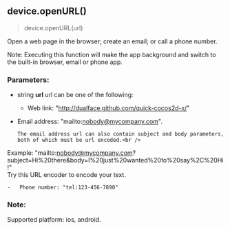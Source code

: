 
## device.openURL()

> device.openURL(url)

Open a web page in the browser; create an email; or call a phone number.

Note: Executing this function will make the app background and switch to the built-in browser, email or phone app.

### Parameters:

-   string **url** url can be one of the following:

    -   Web link: "http://dualface.github.com/quick-cocos2d-x/"

-   Email address: "mailto:nobody@mycompany.com".

        The email address url can also contain subject and body parameters, both of which must be url encoded.<br />
Example: "mailto:nobody@mycompany.com?subject=Hi%20there&body=I%20just%20wanted%20to%20say%2C%20Hi!"<br />
        Try this URL encoder to encode your text.

    -   Phone number: "tel:123-456-7890"

### Note:

Supported platform: ios, android.
